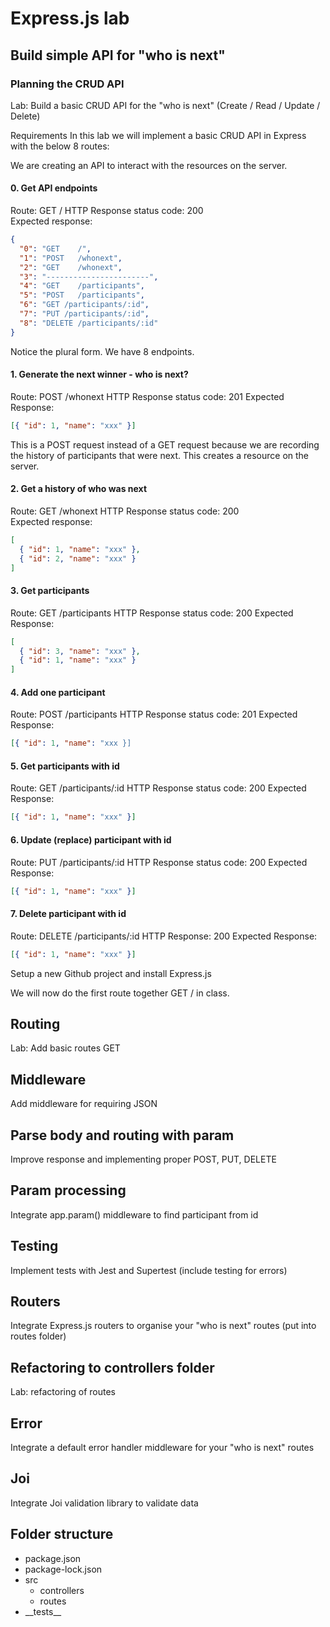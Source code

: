 # Express.js lab

## Build simple API for "who is next"

### Planning the CRUD API

Lab: Build a basic CRUD API for the "who is next" (Create / Read / Update / Delete)

Requirements
In this lab we will implement a basic CRUD API in Express with the below 8 routes:

We are creating an API to interact with the resources on the server.

#### 0. Get API endpoints

Route: GET /
HTTP Response status code: 200  
Expected response:

```json
{
  "0": "GET    /",
  "1": "POST   /whonext",
  "2": "GET    /whonext",
  "3": "-----------------------",
  "4": "GET    /participants",
  "5": "POST   /participants",
  "6": "GET /participants/:id",
  "7": "PUT /participants/:id",
  "8": "DELETE /participants/:id"
}
```

Notice the plural form. We have 8 endpoints.

#### 1. Generate the next winner - who is next?

Route: POST /whonext
HTTP Response status code: 201
Expected Response:

```json
[{ "id": 1, "name": "xxx" }]
```

This is a POST request instead of a GET request because we are recording the history of participants that were next. This creates a resource on the server.

#### 2. Get a history of who was next

Route: GET /whonext
HTTP Response status code: 200  
Expected response:

```json
[
  { "id": 1, "name": "xxx" },
  { "id": 2, "name": "xxx" }
]
```

#### 3. Get participants

Route: GET /participants
HTTP Response status code: 200
Expected Response:

```json
[
  { "id": 3, "name": "xxx" },
  { "id": 1, "name": "xxx" }
]
```

#### 4. Add one participant

Route: POST /participants
HTTP Response status code: 201
Expected Response:

```json
[{ "id": 1, "name": "xxx }]
```

#### 5. Get participants with id

Route: GET /participants/:id
HTTP Response status code: 200
Expected Response:

```json
[{ "id": 1, "name": "xxx" }]
```

#### 6. Update (replace) participant with id

Route: PUT /participants/:id
HTTP Response status code: 200
Expected Response:

```json
[{ "id": 1, "name": "xxx" }]
```

#### 7. Delete participant with id

Route: DELETE /participants/:id
HTTP Response: 200
Expected Response:

```json
[{ "id": 1, "name": "xxx" }]
```

Setup a new Github project and install Express.js

We will now do the first route together GET / in class.

## Routing

Lab: Add basic routes GET

## Middleware

Add middleware for requiring JSON

## Parse body and routing with param

Improve response and implementing proper POST, PUT, DELETE

## Param processing

Integrate app.param() middleware to find participant from id

## Testing

Implement tests with Jest and Supertest (include testing for errors)

## Routers

Integrate Express.js routers to organise your "who is next" routes (put into routes folder)

## Refactoring to controllers folder

Lab: refactoring of routes

## Error

Integrate a default error handler middleware for your "who is next" routes

## Joi

Integrate Joi validation library to validate data

## Folder structure

- package.json
- package-lock.json
- src
  - controllers
  - routes
- \_\_tests\_\_
